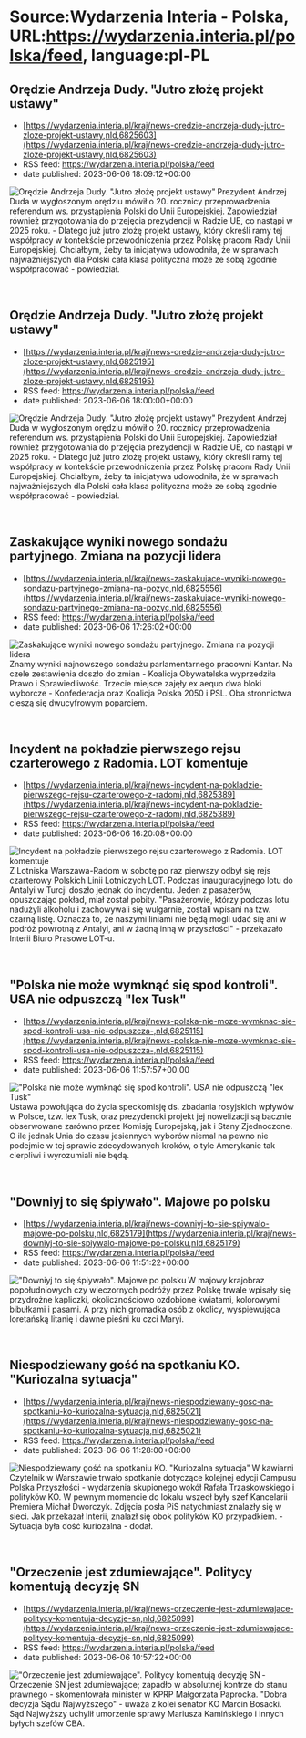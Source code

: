 # Source:Wydarzenia Interia - Polska, URL:https://wydarzenia.interia.pl/polska/feed, language:pl-PL

## Orędzie Andrzeja Dudy. "Jutro złożę projekt ustawy"
 - [https://wydarzenia.interia.pl/kraj/news-oredzie-andrzeja-dudy-jutro-zloze-projekt-ustawy,nId,6825603](https://wydarzenia.interia.pl/kraj/news-oredzie-andrzeja-dudy-jutro-zloze-projekt-ustawy,nId,6825603)
 - RSS feed: https://wydarzenia.interia.pl/polska/feed
 - date published: 2023-06-06 18:09:12+00:00

<p><a href="https://wydarzenia.interia.pl/kraj/news-oredzie-andrzeja-dudy-jutro-zloze-projekt-ustawy,nId,6825603"><img align="left" alt="Orędzie Andrzeja Dudy. &quot;Jutro złożę projekt ustawy&quot;" src="https://i.iplsc.com/oredzie-andrzeja-dudy-jutro-zloze-projekt-ustawy/000H8XFZRFSSLL63-C321.jpg" /></a>Prezydent Andrzej Duda w wygłoszonym orędziu mówił o 20. rocznicy przeprowadzenia referendum ws. przystąpienia Polski do Unii Europejskiej. Zapowiedział również przygotowania do przejęcia prezydencji w Radzie UE, co nastąpi w 2025 roku. - Dlatego już jutro złożę projekt ustawy, który określi ramy tej współpracy w kontekście przewodniczenia przez Polskę pracom Rady Unii Europejskiej. Chciałbym, żeby ta inicjatywa udowodniła, że w sprawach najważniejszych dla Polski cała klasa polityczna może ze sobą zgodnie współpracować - powiedział. </p><br clear="all" />

## Orędzie Andrzeja Dudy. "Jutro złożę projekt ustawy"
 - [https://wydarzenia.interia.pl/kraj/news-oredzie-andrzeja-dudy-jutro-zloze-projekt-ustawy,nId,6825195](https://wydarzenia.interia.pl/kraj/news-oredzie-andrzeja-dudy-jutro-zloze-projekt-ustawy,nId,6825195)
 - RSS feed: https://wydarzenia.interia.pl/polska/feed
 - date published: 2023-06-06 18:00:00+00:00

<p><a href="https://wydarzenia.interia.pl/kraj/news-oredzie-andrzeja-dudy-jutro-zloze-projekt-ustawy,nId,6825195"><img align="left" alt="Orędzie Andrzeja Dudy. &quot;Jutro złożę projekt ustawy&quot;" src="https://i.iplsc.com/oredzie-andrzeja-dudy-jutro-zloze-projekt-ustawy/000H8V3QMAIQ7SEL-C321.jpg" /></a>Prezydent Andrzej Duda w wygłoszonym orędziu mówił o 20. rocznicy przeprowadzenia referendum ws. przystąpienia Polski do Unii Europejskiej. Zapowiedział również przygotowania do przejęcia prezydencji w Radzie UE, co nastąpi w 2025 roku. - Dlatego już jutro złożę projekt ustawy, który określi ramy tej współpracy w kontekście przewodniczenia przez Polskę pracom Rady Unii Europejskiej. Chciałbym, żeby ta inicjatywa udowodniła, że w sprawach najważniejszych dla Polski cała klasa polityczna może ze sobą zgodnie współpracować - powiedział. </p><br clear="all" />

## Zaskakujące wyniki nowego sondażu partyjnego. Zmiana na pozycji lidera
 - [https://wydarzenia.interia.pl/kraj/news-zaskakujace-wyniki-nowego-sondazu-partyjnego-zmiana-na-pozyc,nId,6825556](https://wydarzenia.interia.pl/kraj/news-zaskakujace-wyniki-nowego-sondazu-partyjnego-zmiana-na-pozyc,nId,6825556)
 - RSS feed: https://wydarzenia.interia.pl/polska/feed
 - date published: 2023-06-06 17:26:02+00:00

<p><a href="https://wydarzenia.interia.pl/kraj/news-zaskakujace-wyniki-nowego-sondazu-partyjnego-zmiana-na-pozyc,nId,6825556"><img align="left" alt="Zaskakujące wyniki nowego sondażu partyjnego. Zmiana na pozycji lidera" src="https://i.iplsc.com/zaskakujace-wyniki-nowego-sondazu-partyjnego-zmiana-na-pozyc/000H8X53JJ51RSO2-C321.jpg" /></a>Znamy wyniki najnowszego sondażu parlamentarnego pracowni Kantar. Na czele zestawienia doszło do zmian - Koalicja Obywatelska wyprzedziła Prawo i Sprawiedliwość. Trzecie miejsce zajęły ex aequo dwa bloki wyborcze - Konfederacja oraz Koalicja Polska 2050 i PSL. Oba stronnictwa cieszą się dwucyfrowym poparciem. </p><br clear="all" />

## Incydent na pokładzie pierwszego rejsu czarterowego z Radomia. LOT komentuje
 - [https://wydarzenia.interia.pl/kraj/news-incydent-na-pokladzie-pierwszego-rejsu-czarterowego-z-radomi,nId,6825389](https://wydarzenia.interia.pl/kraj/news-incydent-na-pokladzie-pierwszego-rejsu-czarterowego-z-radomi,nId,6825389)
 - RSS feed: https://wydarzenia.interia.pl/polska/feed
 - date published: 2023-06-06 16:20:08+00:00

<p><a href="https://wydarzenia.interia.pl/kraj/news-incydent-na-pokladzie-pierwszego-rejsu-czarterowego-z-radomi,nId,6825389"><img align="left" alt="Incydent na pokładzie pierwszego rejsu czarterowego z Radomia. LOT komentuje" src="https://i.iplsc.com/incydent-na-pokladzie-pierwszego-rejsu-czarterowego-z-radomi/000FD0JYDVD6RDKO-C321.jpg" /></a>Z Lotniska Warszawa-Radom w sobotę po raz pierwszy odbył się rejs czarterowy Polskich Linii Lotniczych LOT. Podczas inauguracyjnego lotu do Antalyi w Turcji doszło jednak do incydentu. Jeden z pasażerów, opuszczając pokład, miał został pobity. &quot;Pasażerowie, którzy podczas lotu nadużyli alkoholu i zachowywali się wulgarnie, zostali wpisani na tzw. czarną listę. Oznacza to, że naszymi liniami nie będą mogli udać się ani w podróż powrotną z Antalyi, ani w żadną inną w przyszłości&quot; - przekazało Interii Biuro Prasowe LOT-u.</p><br clear="all" />

## "Polska nie może wymknąć się spod kontroli". USA nie odpuszczą "lex Tusk"
 - [https://wydarzenia.interia.pl/kraj/news-polska-nie-moze-wymknac-sie-spod-kontroli-usa-nie-odpuszcza-,nId,6825115](https://wydarzenia.interia.pl/kraj/news-polska-nie-moze-wymknac-sie-spod-kontroli-usa-nie-odpuszcza-,nId,6825115)
 - RSS feed: https://wydarzenia.interia.pl/polska/feed
 - date published: 2023-06-06 11:57:57+00:00

<p><a href="https://wydarzenia.interia.pl/kraj/news-polska-nie-moze-wymknac-sie-spod-kontroli-usa-nie-odpuszcza-,nId,6825115"><img align="left" alt="&quot;Polska nie może wymknąć się spod kontroli&quot;. USA nie odpuszczą &quot;lex Tusk&quot;" src="https://i.iplsc.com/polska-nie-moze-wymknac-sie-spod-kontroli-usa-nie-odpuszcza/000GVSS6SA4P81G6-C321.jpg" /></a>Ustawa powołująca do życia speckomisję ds. zbadania rosyjskich wpływów w Polsce, tzw. lex Tusk, oraz prezydencki projekt jej nowelizacji są bacznie obserwowane zarówno przez Komisję Europejską, jak i Stany Zjednoczone. O ile jednak Unia do czasu jesiennych wyborów niemal na pewno nie podejmie w tej sprawie zdecydowanych kroków, o tyle Amerykanie tak cierpliwi i wyrozumiali nie będą.</p><br clear="all" />

## "Downiyj to się śpiywało". Majowe po polsku
 - [https://wydarzenia.interia.pl/kraj/news-downiyj-to-sie-spiywalo-majowe-po-polsku,nId,6825179](https://wydarzenia.interia.pl/kraj/news-downiyj-to-sie-spiywalo-majowe-po-polsku,nId,6825179)
 - RSS feed: https://wydarzenia.interia.pl/polska/feed
 - date published: 2023-06-06 11:51:22+00:00

<p><a href="https://wydarzenia.interia.pl/kraj/news-downiyj-to-sie-spiywalo-majowe-po-polsku,nId,6825179"><img align="left" alt="&quot;Downiyj to się śpiywało&quot;. Majowe po polsku" src="https://i.iplsc.com/downiyj-to-sie-spiywalo-majowe-po-polsku/000H8V0M4W50JSDI-C321.jpg" /></a>W majowy krajobraz popołudniowych czy wieczornych podróży przez Polskę trwale wpisały się przydrożne kapliczki, okolicznościowo ozdobione kwiatami, kolorowymi bibułkami i pasami. A przy nich gromadka osób z okolicy, wyśpiewująca loretańską litanię i dawne pieśni ku czci Maryi.</p><br clear="all" />

## Niespodziewany gość na spotkaniu KO. "Kuriozalna sytuacja"
 - [https://wydarzenia.interia.pl/kraj/news-niespodziewany-gosc-na-spotkaniu-ko-kuriozalna-sytuacja,nId,6825021](https://wydarzenia.interia.pl/kraj/news-niespodziewany-gosc-na-spotkaniu-ko-kuriozalna-sytuacja,nId,6825021)
 - RSS feed: https://wydarzenia.interia.pl/polska/feed
 - date published: 2023-06-06 11:28:00+00:00

<p><a href="https://wydarzenia.interia.pl/kraj/news-niespodziewany-gosc-na-spotkaniu-ko-kuriozalna-sytuacja,nId,6825021"><img align="left" alt="Niespodziewany gość na spotkaniu KO. &quot;Kuriozalna sytuacja&quot;" src="https://i.iplsc.com/niespodziewany-gosc-na-spotkaniu-ko-kuriozalna-sytuacja/000H8U93DVD7UOU9-C321.jpg" /></a>W kawiarni Czytelnik w Warszawie trwało spotkanie dotyczące kolejnej edycji Campusu Polska Przyszłości - wydarzenia skupionego wokół Rafała Trzaskowskiego i polityków KO. W pewnym momencie do lokalu wszedł były szef Kancelarii Premiera Michał Dworczyk. Zdjęcia posła PiS natychmiast znalazły się w sieci. Jak przekazał Interii, znalazł się obok polityków KO przypadkiem. - Sytuacja była dość kuriozalna - dodał.</p><br clear="all" />

## "Orzeczenie jest zdumiewające". Politycy komentują decyzję SN
 - [https://wydarzenia.interia.pl/kraj/news-orzeczenie-jest-zdumiewajace-politycy-komentuja-decyzje-sn,nId,6825099](https://wydarzenia.interia.pl/kraj/news-orzeczenie-jest-zdumiewajace-politycy-komentuja-decyzje-sn,nId,6825099)
 - RSS feed: https://wydarzenia.interia.pl/polska/feed
 - date published: 2023-06-06 10:57:22+00:00

<p><a href="https://wydarzenia.interia.pl/kraj/news-orzeczenie-jest-zdumiewajace-politycy-komentuja-decyzje-sn,nId,6825099"><img align="left" alt="&quot;Orzeczenie jest zdumiewające&quot;. Politycy komentują decyzję SN" src="https://i.iplsc.com/orzeczenie-jest-zdumiewajace-politycy-komentuja-decyzje-sn/000H8UMW47NQQH8N-C321.jpg" /></a>- Orzeczenie SN jest zdumiewające; zapadło w absolutnej kontrze do stanu prawnego - skomentowała minister w KPRP Małgorzata Paprocka. &quot;Dobra decyzja Sądu Najwyższego&quot; - uważa z kolei senator KO Marcin Bosacki. Sąd Najwyższy uchylił umorzenie sprawy Mariusza Kamińskiego i innych byłych szefów CBA. </p><br clear="all" />

